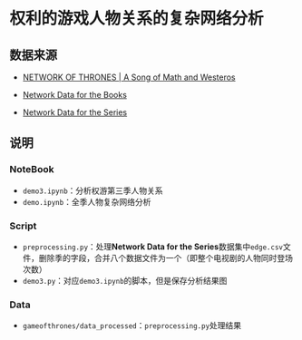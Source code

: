 # 权利的游戏人物关系的复杂网络分析

## 数据来源

* [NETWORK OF THRONES | A Song of Math and Westeros](https://networkofthrones.wordpress.com/)

* [Network Data for the Books](https://github.com/mathbeveridge/asoiaf)

* [Network Data for the Series](https://github.com/mathbeveridge/gameofthrones)

## 说明
### NoteBook
* `demo3.ipynb`：分析权游第三季人物关系
* `demo.ipynb`：全季人物复杂网络分析

### Script
* `preprocessing.py`：处理**Network Data for the Series**数据集中`edge.csv`文件，删除季的字段，合并八个数据文件为一个（即整个电视剧的人物同时登场次数）
* `demo3.py`：对应`demo3.ipynb`的脚本，但是保存分析结果图

### Data
* `gameofthrones/data_processed`：`preprocessing.py`处理结果